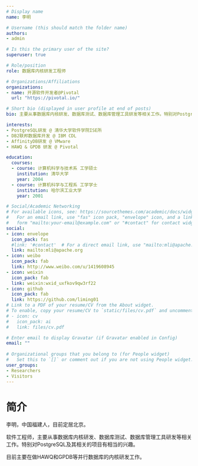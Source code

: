 ```yaml
---
# Display name
name: 李明

# Username (this should match the folder name)
authors:
- admin

# Is this the primary user of the site?
superuser: true

# Role/position
role: 数据库内核研发工程师

# Organizations/Affiliations
organizations:
- name: 开源软件开发者@Pivotal
  url: "https://pivotal.io/"

# Short bio (displayed in user profile at end of posts)
bio: 主要从事数据库内核研发、数据库测试、数据库管理工具研发等相关工作。特别对PostgreSQL及其相关的项目有相当的兴趣。目前主要在做HAWQ和GPDB等并行数据库的内核研发工作。

interests:
- PostgreSQL研发 @ 清华大学软件学院ISE所
- DB2联邦数据库开发 @ IBM CDL
- AffinityDB研发 @ VMware
- HAWQ & GPDB 研发 @ Pivotal

education:
  courses:
  - course: 计算机科学与技术系 工学硕士
    institution: 清华大学
    year: 2004
  - course: 计算机科学与工程系 工学学士
    institution: 哈尔滨工业大学
    year: 2001

# Social/Academic Networking
# For available icons, see: https://sourcethemes.com/academic/docs/widgets/#icons
#   For an email link, use "fas" icon pack, "envelope" icon, and a link in the
#   form "mailto:your-email@example.com" or "#contact" for contact widget.
social:
- icon: envelope
  icon_pack: fas
  #link: '#contact'  # For a direct email link, use "mailto:mli@apache.org".
  link: mailto:mli@apache.org
- icon: weibo
  icon_pack: fab
  link: http://www.weibo.com/u/1419608945
- icon: weixin
  icon_pack: fab
  link: weixin:wxid_uxfkov9qw3rf22
- icon: github
  icon_pack: fab
  link: https://github.com/liming01
# Link to a PDF of your resume/CV from the About widget.
# To enable, copy your resume/CV to `static/files/cv.pdf` and uncomment the lines below.  
# - icon: cv
#   icon_pack: ai
#   link: files/cv.pdf

# Enter email to display Gravatar (if Gravatar enabled in Config)
email: ""
  
# Organizational groups that you belong to (for People widget)
#   Set this to `[]` or comment out if you are not using People widget.  
user_groups:
- Researchers
- Visitors
---
```


# 简介

李明，中国福建人，目前定居北京。

软件工程师，主要从事数据库内核研发、数据库测试、数据库管理工具研发等相关工作。特别对PostgreSQL及其相关的项目有相当的兴趣。

目前主要在做HAWQ和GPDB等并行数据库的内核研发工作。